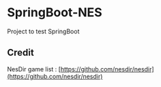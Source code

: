 # SpringBoot-NES

Project to test SpringBoot

## Credit

NesDir game list : [https://github.com/nesdir/nesdir](https://github.com/nesdir/nesdir)
